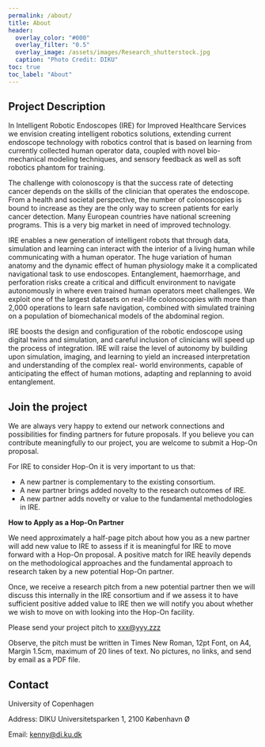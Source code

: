 ```yaml
---
permalink: /about/
title: About
header:
  overlay_color: "#000"
  overlay_filter: "0.5"
  overlay_image: /assets/images/Research_shutterstock.jpg
  caption: "Photo Credit: DIKU"
toc: true
toc_label: "About"
---
```

## Project Description

In Intelligent Robotic Endoscopes (IRE) for Improved Healthcare Services we envision creating intelligent robotics solutions, extending current endoscope technology with robotics control that is based on learning from currently collected human operator data, coupled with novel bio-mechanical modeling techniques, and sensory feedback as well as soft robotics phantom for training.

The challenge with colonoscopy is that the success rate of detecting cancer depends on the skills of the clinician that operates the endoscope. From a health and societal perspective, the number of colonoscopies is bound to increase as they are the only way to screen patients for early cancer detection. Many European countries have national screening programs. This is a very big market in need of improved technology.

IRE enables a new generation of intelligent robots that through data, simulation and learning can interact with the interior of a living human while communicating with a human operator. The huge variation of human anatomy and the dynamic effect of human physiology make it a complicated navigational task to use endoscopes. Entanglement, haemorrhage, and perforation risks create a critical and difficult environment to navigate autonomously in where even trained human operators meet challenges. We exploit one of the largest datasets on real-life colonoscopies with more than 2,000 operations to learn safe navigation, combined with simulated training on a population of biomechanical models of the abdominal region.

IRE boosts the design and configuration of the robotic endoscope using digital twins and simulation, and careful inclusion of clinicians will speed up the process of integration. IRE will raise the level of autonomy by building upon simulation, imaging, and learning to yield an increased interpretation and understanding of the complex real- world environments, capable of anticipating the effect of human motions, adapting and replanning to avoid entanglement.

## Join the project
We are always very happy to extend our network connections and possibilities for finding partners for future proposals. If you believe you can contribute meaningfully to our project, you are welcome to submit a Hop-On proposal.

For IRE to consider Hop-On it is very important to us that:
- A new partner is complementary to the existing consortium.
- A new partner brings added novelty to the research outcomes of IRE.
- A new partner adds novelty or value to the fundamental methodologies in IRE.

**How to Apply as a Hop-On Partner**


We need approximately a half-page pitch about how you as a new partner will add new value to IRE to assess if it is meaningful for IRE to move forward with a Hop-On proposal. A positive match for IRE heavily depends on the methodological approaches and the fundamental approach to research taken by a new potential Hop-On partner.

Once, we receive a research pitch from a new potential partner then we will discuss this internally in the IRE consortium and if we assess it to have sufficient positive added value to IRE then we will notify you about whether we wish to move on with looking into the Hop-On facility.

Please send your project pitch to xxx@yyy.zzz

Observe, the pitch must be written in Times New Roman, 12pt Font, on A4, Margin 1.5cm, maximum of 20 lines of text. No pictures, no links, and send by email as a PDF file.

## Contact

<div>
    <p>University of Copenhagen</p>
    <p>Address: DIKU Universitetsparken 1, 2100 København Ø</p>
    <p>Email: <a href="mailto:kenny@di.ku.dk">kenny@di.ku.dk</a></p>
</div>

